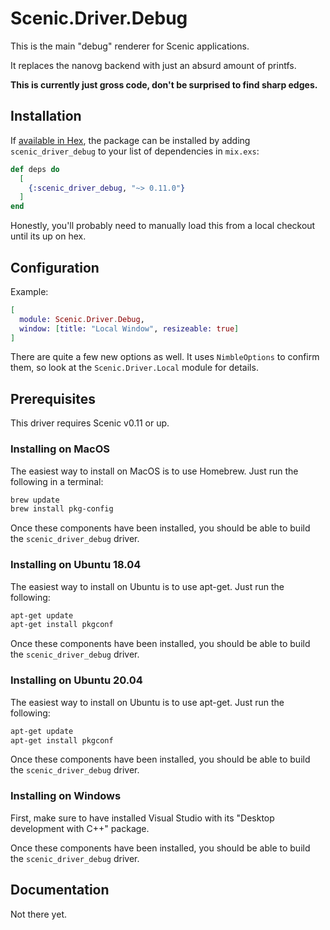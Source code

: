 # Scenic.Driver.Debug

This is the main "debug" renderer for Scenic applications.

It replaces the nanovg backend with just an absurd amount of printfs.

**This is currently just gross code, don't be surprised to find sharp edges.**

## Installation

If [available in Hex](https://hex.pm/docs/publish), the package can be installed
by adding `scenic_driver_debug` to your list of dependencies in `mix.exs`:

```elixir
def deps do
  [
    {:scenic_driver_debug, "~> 0.11.0"}
  ]
end
```

Honestly, you'll probably need to manually load this from a local checkout until its up on hex.

## Configuration

Example:

```elixir
[
  module: Scenic.Driver.Debug,
  window: [title: "Local Window", resizeable: true]
]
```

There are quite a few new options as well. It uses `NimbleOptions` to confirm them, so look at the `Scenic.Driver.Local` module for details.


## Prerequisites

This driver requires Scenic v0.11 or up.

### Installing on MacOS

The easiest way to install on MacOS is to use Homebrew. Just run the following in a terminal:

```bash
brew update
brew install pkg-config
```


Once these components have been installed, you should be able to build the `scenic_driver_debug` driver.

### Installing on Ubuntu 18.04

The easiest way to install on Ubuntu is to use apt-get. Just run the following:

```bash
apt-get update
apt-get install pkgconf
```

Once these components have been installed, you should be able to build the `scenic_driver_debug` driver.

### Installing on Ubuntu 20.04

The easiest way to install on Ubuntu is to use apt-get. Just run the following:

```bash
apt-get update
apt-get install pkgconf 
```

Once these components have been installed, you should be able to build the `scenic_driver_debug` driver.

### Installing on Windows

First, make sure to have installed Visual Studio with its "Desktop development with C++" package.

Once these components have been installed, you should be able to build the `scenic_driver_debug` driver.

## Documentation

Not there yet.

